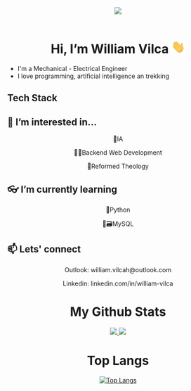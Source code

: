 <div align="center">
  <img src="https://media.giphy.com/media/scZPhLqaVOM1qG4lT9/giphy.gif" width="200"/>
</div>

<br>

<div align = "center"><h1><b>Hi, I’m William Vilca <img src="https://raw.githubusercontent.com/ABSphreak/ABSphreak/master/gifs/Hi.gif" height="30" /></b></h1></div>

<div>

- I'm a Mechanical - Electrical Engineer
- I love programming, artificial intelligence an trekking
</div>

<div>
<h2>Tech Stack</h2>


</div>

<h2>👀 I’m interested in...</h2>
  <p align = "center">🤖IA</p>
  <p align = "center">👨‍💻Backend Web Development</p>
  <p align = "center">📖Reformed Theology</p>

<h2>👓 I’m currently learning </h2>
  <p align = "center">🐍Python</p>
  <p align = "center">🧮🗃MySQL</p>
 
<h2>📫 Lets' connect</h2>
  <p align = "center"> Outlook: william.vilcah@outlook.com</p>
  <p align = "center"> Linkedin: linkedin.com/in/william-vilca</p>


<div align = "center">

<h1>My Github Stats</h1>
<p>
<a href="https://github.com/WilliamMiguel?tab=repositories">
  <img width = "40%" src = "https://github-readme-stats.vercel.app/api?username=WilliamMiguel&show_icons=true&icon_color=FFFFFF&theme=dark&hide_border=true"/>
  <img width = "40%" src = "https://github-readme-streak-stats.herokuapp.com/?user=WilliamMiguel&theme=dark&hide_border=true"/>
</a>
</p>

<h1>Top Langs</h1>

[![Top Langs](https://github-readme-stats.vercel.app/api/top-langs/?username=WilliamMiguel&layout=compact&langs_count=3&theme=dark)](https://github.com/WilliamMiguel)

</div>


<!---
WilliamMiguel/WilliamMiguel is a ✨ special ✨ repository because its `README.md` (this file) appears on your GitHub profile.
You can click the Preview link to take a look at your changes.
--->
